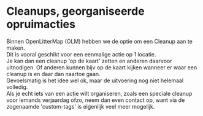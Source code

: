 # Cleanups, georganiseerde opruimacties

Binnen OpenLitterMap (OLM) hebben we de optie om een Cleanup aan te maken.<br />
Dit is vooral geschikt voor een eenmalige actie op 1 locatie.<br />
Je kan dan een cleanup 'op de kaart' zetten en anderen daarvoor uitnodigen. Of anderen kunnen bijv op de kaart kijken wanneer er waar een cleanup is en daar dan naartoe gaan.<br />
Gevoelsmatig is het idee wel ok, maar de uitvoering nog niet helemaal volledig.<br />
Als je echt iets van een actie wilt organiseren, zoals een speciale cleanup voor iemands verjaardag ofzo, neem dan even contact op, want via de zogenaamde 'custom-tags' is eigenlijk veel meer mogelijk.
